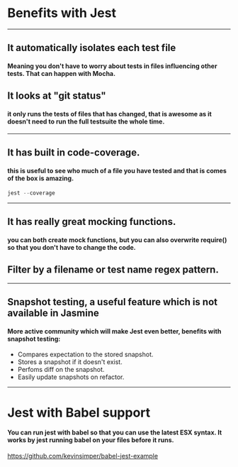 # Benefits with Jest

---

## It automatically isolates each test file

#### Meaning you don't have to worry about tests in files influencing other tests. That can happen with Mocha.

## It looks at "git status"

#### it only runs the tests of files that has changed, that is awesome as it doesn't need to run the full testsuite the whole time.

---

## It has built in code-coverage.

#### this is useful to see who much of a file you have tested and that is comes of the box is amazing.

```js
jest --coverage
```

---

## It has really great mocking functions.

#### you can both create mock functions, but you can also overwrite require() so that you don't have to change the code.

## Filter by a filename or test name regex pattern.

---

## Snapshot testing, a useful feature which is not available in Jasmine

#### More active community which will make Jest even better, benefits with snapshot testing:

- Compares expectation to the stored snapshot.
- Stores a snapshot if it doesn't exist.
- Perfoms diff on the snapshot.
- Easily update snapshots on refactor.

---

# Jest with Babel support

#### You can run jest with babel so that you can use the latest ESX syntax. It works by jest running babel on your files before it runs.

https://github.com/kevinsimper/babel-jest-example
